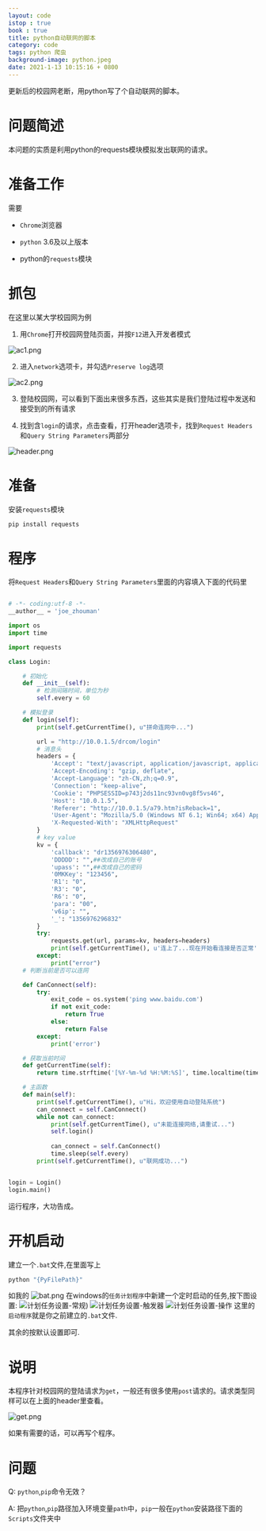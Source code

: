 ```yaml
---
layout: code
istop : true
book : true
title: python自动联网的脚本
category: code
tags: python 爬虫
background-image: python.jpeg
date: 2021-1-13 10:15:16 + 0800
---
```

更新后的校园网老断，用python写了个自动联网的脚本。<!-- more -->

# 问题简述

本问题的实质是利用python的requests模块模拟发出联网的请求。

# 准备工作

需要

+ `Chrome`浏览器

+ `python` 3.6及以上版本

+ python的`requests`模块

# 抓包

在这里以某大学校园网为例

1. 用`Chrome`打开校园网登陆页面，并按`F12`进入开发者模式

![ac1.png](https://i.loli.net/2021/03/18/sEp7wCRVW5Kl6XD.png)

2. 进入`network`选项卡，并勾选`Preserve log`选项

![ac2.png](https://i.loli.net/2021/03/18/fvyx8ER5HkMichz.png)

3. 登陆校园网，可以看到下面出来很多东西，这些其实是我们登陆过程中发送和接受到的所有请求

4. 找到含`login`的请求，点击查看，打开header选项卡，找到`Request Headers`和`Query String Parameters`两部分

![header.png](https://i.loli.net/2021/03/18/34MIJjbqVv8egk1.png)

# 准备

安装`requests`模块

```bash
pip install requests
```

# 程序

将`Request Headers`和`Query String Parameters`里面的内容填入下面的代码里

```python

# -*- coding:utf-8 -*-
__author__ = 'joe_zhouman'

import os
import time

import requests

class Login:

    # 初始化
    def __init__(self):
        # 检测间隔时间，单位为秒
        self.every = 60

    # 模拟登录
    def login(self):
        print(self.getCurrentTime(), u"拼命连网中...")

        url = "http://10.0.1.5/drcom/login"
        # 消息头
        headers = {
            'Accept': "text/javascript, application/javascript, application/ecmascript, application/x-ecmascript, */*; q=0.01",
            'Accept-Encoding': "gzip, deflate",
            'Accept-Language': "zh-CN,zh;q=0.9",
            'Connection': "keep-alive",
            'Cookie': "PHPSESSID=p743j2ds11nc93vn0vg8f5vs46",
            'Host': "10.0.1.5",
            'Referer': "http://10.0.1.5/a79.htm?isReback=1",
            'User-Agent': "Mozilla/5.0 (Windows NT 6.1; Win64; x64) AppleWebKit/537.36 (KHTML, like Gecko) Chrome/75.0.3770.80 Safari/537.36",
            'X-Requested-With': "XMLHttpRequest"
        }
        # key value
        kv = {
            'callback': "dr1356976306480",
            'DDDDD': "",##改成自己的账号
            'upass': "",##改成自己的密码
            '0MKKey': "123456",
            'R1': "0",
            'R3': "0",
            'R6': "0",
            'para': "00",
            'v6ip': "",
            '_': "1356976296832"
        }
        try:
            requests.get(url, params=kv, headers=headers)
            print(self.getCurrentTime(), u'连上了...现在开始看连接是否正常')
        except:
            print("error")
    # 判断当前是否可以连网

    def CanConnect(self):
        try:
            exit_code = os.system('ping www.baidu.com')
            if not exit_code:
                return True
            else:
                return False
        except:
            print('error')

    # 获取当前时间
    def getCurrentTime(self):
        return time.strftime('[%Y-%m-%d %H:%M:%S]', time.localtime(time.time()))

    # 主函数
    def main(self):
        print(self.getCurrentTime(), u"Hi，欢迎使用自动登陆系统")
        can_connect = self.CanConnect()
        while not can_connect:
            print(self.getCurrentTime(), u"未能连接网络,请重试...")
            self.login()
        
            can_connect = self.CanConnect()            
            time.sleep(self.every)
        print(self.getCurrentTime(), u"联网成功...")


login = Login()
login.main()


```

运行程序，大功告成。

# 开机启动

建立一个`.bat`文件,在里面写上 
```bat
python "{PyFilePath}"
```
如我的
![bat.png](https://i.loli.net/2021/03/18/RdIaDTl1rQJYPw7.png)
在windows的`任务计划程序`中新建一个定时启动的任务,按下图设置:
![计划任务设置-常规](https://i.loli.net/2021/03/18/Y1Dcs6iVTRJyOpz.png))
![计划任务设置-触发器](https://i.loli.net/2021/03/18/bv4DsOauxHK7FNY.png)
![计划任务设置-操作](https://i.loli.net/2021/03/18/rQuCvUA3HBTegFk.png)
这里的`启动程序`就是你之前建立的`.bat`文件.

其余的按默认设置即可.
# 说明

本程序针对校园网的登陆请求为`get`，一般还有很多使用`post`请求的。请求类型同样可以在上面的header里查看。

![get.png](https://i.loli.net/2021/03/18/GXKDUlWjypVTCch.png)

如果有需要的话，可以再写个程序。

# 问题
Q: `python`,`pip`命令无效？

A: 把`python`,`pip`路径加入环境变量`path`中，`pip`一般在`python`安装路径下面的`Scripts`文件夹中


